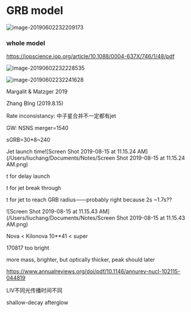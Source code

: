 # GRB model

![image-20190602232209173](/Users/liuchang/Documents/Notes/image-20190602232209173.png)



### whole model

https://iopscience.iop.org/article/10.1088/0004-637X/746/1/48/pdf



![image-20190602232228535](/Users/liuchang/Documents/Notes/image-20190602232228535.png)

![image-20190602232241628](/Users/liuchang/Documents/Notes/image-20190602232241628.png)

Margalit & Matzger 2019



Zhang BIng (2019.8.15)

Rate inconsistancy: 中子星合并不一定都有jet

GW: NSNS merger=1540

sGRB=30*8~240



Jet launch time![Screen Shot 2019-08-15 at 11.15.24 AM](/Users/liuchang/Documents/Notes/Screen Shot 2019-08-15 at 11.15.24 AM.png)

t for delay launch

t for jet break through

t for jet to reach GRB radius——probably right because 2s ~1.7s??

![Screen Shot 2019-08-15 at 11.15.43 AM](/Users/liuchang/Documents/Notes/Screen Shot 2019-08-15 at 11.15.43 AM.png)

Nova < Kilonova 10**41 < super

170817 too bright

more mass, brighter, but optically thicker, peak should later



https://www.annualreviews.org/doi/pdf/10.1146/annurev-nucl-102115-044819



LIV不同光传播时间不同

shallow-decay afterglow